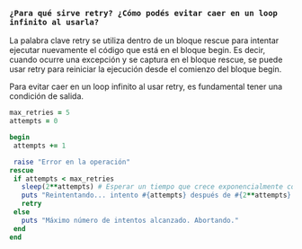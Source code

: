### ``` ¿Para qué sirve retry? ¿Cómo podés evitar caer en un loop infinito al usarla? ```

 La palabra clave retry se utiliza dentro de un bloque rescue para intentar ejecutar nuevamente el código que está en el bloque begin. Es decir, cuando ocurre una excepción y se captura en el bloque rescue, se puede usar retry para reiniciar la ejecución desde el comienzo del bloque begin.

 Para evitar caer en un loop infinito al usar retry, es fundamental tener una condición de salida.

 ```ruby
 max_retries = 5
attempts = 0

begin
  attempts += 1

  raise "Error en la operación"
rescue
  if attempts < max_retries
    sleep(2**attempts) # Esperar un tiempo que crece exponencialmente con cada intento
    puts "Reintentando... intento #{attempts} después de #{2**attempts} segundos"
    retry
  else
    puts "Máximo número de intentos alcanzado. Abortando."
  end
end
```
